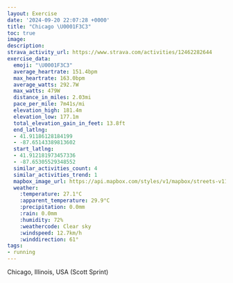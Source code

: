 ```yaml
---
layout: Exercise
date: '2024-09-20 22:07:28 +0000'
title: "Chicago \U0001F3C3"
toc: true
image:
description:
strava_activity_url: https://www.strava.com/activities/12462282644
exercise_data:
  emoji: "\U0001F3C3"
  average_heartrate: 151.4bpm
  max_heartrate: 163.0bpm
  average_watts: 292.7W
  max_watts: 479W
  distance_in_miles: 2.03mi
  pace_per_mile: 7m41s/mi
  elevation_high: 181.4m
  elevation_low: 177.1m
  total_elevation_gain_in_feet: 13.8ft
  end_latlng:
  - 41.91186128184199
  - -87.65143389813602
  start_latlng:
  - 41.912181973457336
  - -87.65305529348552
  similar_activities_count: 4
  similar_activities_trend: 1
  mapbox_image_url: https://api.mapbox.com/styles/v1/mapbox/streets-v11/static/path-5+787af2-1.0(qux~Fbv~uO~ABlACb%40BHJL%7C%40j%40vAHHL%3F%5CY%60%40O%5Cc%40ZY%5CSRWVQr%40s%40b%40k%40%5C%5DlBeAfBmA%60%40OVEGHg%40j%40e%40Vo%40l%40k%40Zg%40f%40YL%7C%40%7B%40JEZAPIh%40s%40t%40g%40Xg%40%3FGE%40%5DVJGbAaAj%40c%40%60%40g%40%40GUc%40Mc%40Ci%40%3FUFIVMX%5Bd%40%5DTOf%40UTQRWFOBSKwCDw%40%40mBCuB%3FmCEuA%3Fq%40Di%40GmB%40%7BCEcBE%5DGKMCmC%40%7BADg%40FcAF%7BAAeAFu%40C_EDo%40Ag%40BkACuCHe%40Ck%40LIDCPDn%40%40jAAh%40Bp%40%3FlEBfE%40nEJnIANEHy%40bA),pin-s-s+e5b22e(-87.65298,41.91081),pin-s-f+89ae00(-87.64998999999995,41.91112999999997)/auto/800x800?access_token=pk.eyJ1Ijoiam9zaGJlY2ttYW4iLCJhIjoiY205eWR2aDd1MWZ6djJrbXc4a3M0bWZleiJ9.XiG9OWkNcZk2QzjJbxLB4A
  weather:
    :temperature: 27.1°C
    :apparent_temperature: 29.9°C
    :precipitation: 0.0mm
    :rain: 0.0mm
    :humidity: 72%
    :weathercode: Clear sky
    :windspeed: 12.7km/h
    :winddirection: 61°
tags:
- running
---
```

Chicago, Illinois, USA (Scott Sprint)
